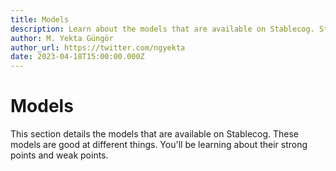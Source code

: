 ```yaml
---
title: Models
description: Learn about the models that are available on Stablecog. Stable Diffusion, Kandinsky, Openjourney, Waifu Diffusion and more.
author: M. Yekta Güngör
author_url: https://twitter.com/ngyekta
date: 2023-04-18T15:00:00.000Z
---
```


# Models

This section details the models that are available on Stablecog. These models are good at different things. You'll be learning about their strong points and weak points.

